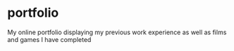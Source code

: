 # portfolio
My online portfolio displaying my previous work experience as well as films and games I have completed
